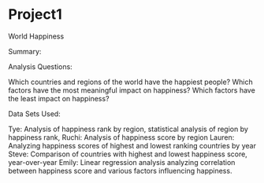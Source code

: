 # Project1

World Happiness

Summary:

Analysis Questions: 

Which countries  and regions of the world have the happiest people?
Which factors have the most meaningful impact on happiness?
Which factors have the least impact on happiness?

Data Sets Used:




Tye: Analysis of happiness rank by region, statistical analysis of region by happiness rank, 
Ruchi: Analysis of happiness score by region
Lauren: Analyzing happiness scores of highest and lowest ranking countries by year
Steve: Comparison of countries with highest and lowest happiness score, year-over-year
Emily: Linear regression analysis analyzing correlation between happiness score and various factors influencing happiness.



